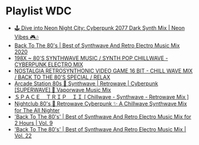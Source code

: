 # Playlist WDC

- [🕹️ Dive into Neon Night City: Cyberpunk 2077 Dark Synth Mix | Neon Vibes 🎮🎶](https://www.youtube.com/watch?v=iMj87lkF874)
- [Back To The 80's | Best of Synthwave And Retro Electro Music Mix 2020](https://www.youtube.com/watch?v=ajTTZ7iy6Ls)
- [198X ~ 80'S SYNTHWAVE MUSIC / SYNTH POP CHILLWAVE - CYBERPUNK ELECTRO MIX](https://www.youtube.com/watch?v=4n_B7T8yiWI)
- [NOSTALGIA RETROSYNTHONIC VIDEO GAME 16 BIT - CHILL WAVE MIX / BACK TO THE 80'S SPECIAL / RELAX](https://www.youtube.com/watch?v=Ysfjn5MJVDk)
- [Arcade Station 80s 👾️ Synthwave | Retrowave | Cyberpunk [SUPERWAVE] 🚗 Vaporwave Music Mix](https://www.youtube.com/watch?v=BFEEgfJoqjg)
- [ＳＰＡＣＥ　ＴＲＩＰ　ＩＩ [ Chillwave - Synthwave - Retrowave Mix ]](https://www.youtube.com/watch?v=WI4-HUn8dFc)
- [Nightclub 80's 🕺 Retrowave Cyberpunk ✨ A Chillwave Synthwave Mix for The All Nighter](https://www.youtube.com/watch?v=zsvYVVRAk0c)
- ['Back To The 80's' | Best of Synthwave And Retro Electro Music Mix for 2 Hours | Vol. 9](https://www.youtube.com/watch?v=fzK79PgKITI)
- ['Back To The 80's' | Best of Synthwave And Retro Electro Music Mix | Vol. 22](https://www.youtube.com/watch?v=LxQWv-p5BMQ)
